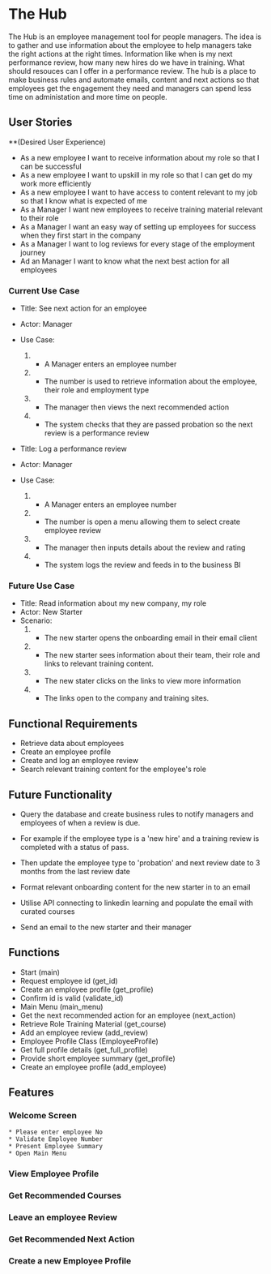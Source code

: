 # The Hub

The Hub is an employee management tool for people managers. The idea is to gather and use information about the employee to help managers take the right actions at the right times. Information like when is my next performance review, how many new hires do we have in training. What should resouces can I offer in a performance review.
The hub is a place to make business rules and automate emails, content and next actions so that employees get the engagement they need and managers can spend less time on administation and more time on people.

## User Stories
**(Desired User Experience)

* As a new employee I want to receive information about my role so that I can be successful
* As a new employee I want to upskill in my role so that I can get do my work more efficiently
* As a new employee I want to have access to content relevant to my job so that I know what is expected of me
* As a Manager I want new employees to receive training material relevant to their role 
* As a Manager I want an easy way of setting up employees for success when they first start in the company
* As a Manager I want to log reviews for every stage of the employment journey
* Ad an Manager I want to know what the next best action for all employees

### Current Use Case 

* Title: See next action for an employee
* Actor: Manager
* Use Case:
	1. * A Manager enters an employee number
	2. * The number is used to retrieve information about the employee, their role and employment type
	3. * The manager then views the next recommended action
	4. * The system checks that they are passed probation so the next review is a performance review

* Title: Log a performance review
* Actor: Manager
* Use Case:
	1. * A Manager enters an employee number
	2. * The number is open a menu allowing them to select create employee review
	3. * The manager then inputs details about the review and rating
	4. * The system logs the review and feeds in to the business BI


### Future Use Case
* Title: Read information about my new company, my role
* Actor: New Starter
* Scenario:
	1. * The new starter opens the onboarding email in their email client
	2. * The new starter sees information about their team, their role and links to relevant training content.
	3. * The new stater clicks on the links to view more information
	4. * The links open to the company and training sites.

## Functional Requirements
* Retrieve data about employees
* Create an employee profile
* Create and log an employee review
* Search relevant training content for the employee's role

## Future Functionality
* Query the database and create business rules to notify managers and employees of when a review is due. 
* For example if the employee type is a 'new hire' and a training review is completed with a status of pass.
* Then update the employee type to 'probation' and next review date to 3 months from the last review date

* Format relevant onboarding content for the new starter in to an email
* Utilise API connecting to linkedin learning and populate the email with curated courses
* Send an email to the new starter and their manager

## Functions
* Start (main)
* Request employee id (get_id)
* Create an employee profile (get_profile)
* Confirm id is valid (validate_id)
* Main Menu (main_menu)
* Get the next recommended action for an employee (next_action)
* Retrieve Role Training Material (get_course)
* Add an employee review (add_review)
* Employee Profile Class (EmployeeProfile)
* Get full profile details (get_full_profile)
* Provide short employee summary (get_profile)
* Create an employee profile (add_employee)

## Features
### Welcome Screen
    * Please enter employee No
    * Validate Employee Number
    * Present Employee Summary
    * Open Main Menu

### View Employee Profile
### Get Recommended Courses
### Leave an employee Review
### Get Recommended Next Action
### Create a new Employee Profile
